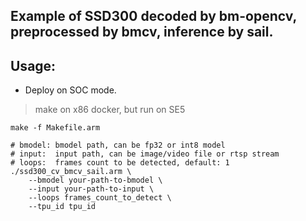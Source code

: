 ## Example of SSD300 decoded by bm-opencv, preprocessed by bmcv, inference by sail.

## Usage:

* Deploy on SOC mode.

> make on x86 docker, but run on SE5

```shell
make -f Makefile.arm

# bmodel: bmodel path, can be fp32 or int8 model
# input:  input path, can be image/video file or rtsp stream
# loops:  frames count to be detected, default: 1
./ssd300_cv_bmcv_sail.arm \
    --bmodel your-path-to-bmodel \
    --input your-path-to-input \
    --loops frames_count_to_detect \
    --tpu_id tpu_id
```
